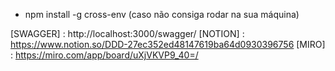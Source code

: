- npm install -g cross-env (caso não consiga rodar na sua máquina)

[SWAGGER] : http://localhost:3000/swagger/
[NOTION] : https://www.notion.so/DDD-27ec352ed48147619ba64d0930396756
[MIRO] : https://miro.com/app/board/uXjVKVP9_40=/